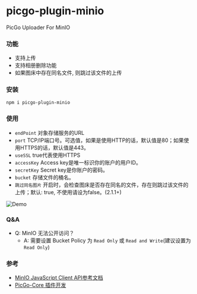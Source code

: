 # picgo-plugin-minio

PicGo Uploader For MinIO

### 功能
* 支持上传
* 支持相册删除功能
* 如果图床中存在同名文件, 则跳过该文件的上传

### 安装
```bash
npm i picgo-plugin-minio
```

### 使用
* `endPoint`	对象存储服务的URL
* `port`	    TCP/IP端口号。可选值，如果是使用HTTP的话，默认值是80；如果使用HTTPS的话，默认值是443。
* `useSSL`	    true代表使用HTTPS
* `accessKey`	Access key是唯一标识你的账户的用户ID。
* `secretKey`	Secret key是你账户的密码。
* `bucket`      存储文件的桶名。
* `跳过同名图片`  开启时，会检查图床是否存在同名的文件，存在则跳过该文件的上传；默认: true, 不使用请设为false。(2.1.1+)
  
![Demo](https://github.com/Herbertzz/picgo-plugin-minio/blob/master/static/demo.jpg?raw=true)

### Q&A
* Q: MinIO 无法公开访问？
    * A: 需要设置 Bucket Policy 为 `Read Only` 或 `Read and Write`(建议设置为 `Read Only`)
  
### 参考
* [MinIO JavaScript Client API参考文档](https://docs.min.io/cn/javascript-client-api-reference.html)
* [PicGo-Core 插件开发](https://picgo.github.io/PicGo-Core-Doc/zh/dev-guide/cli.html#%E7%AE%80%E4%BB%8B)